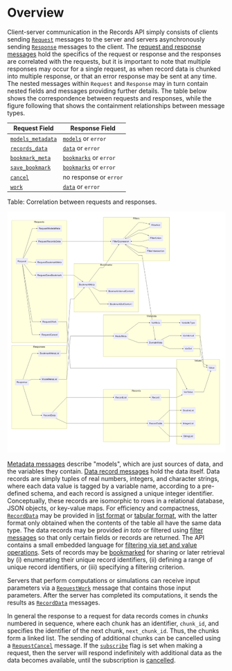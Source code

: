 # Overview

Client-server communication in the Records API simply consists of clients sending [`Request`](#EsdaRecords.Request) messages to the server and servers asynchronously sending [`Response`](#EsdaRecords.Response) messages to the client. The [request and response messages](#requests-and-responses) hold the specifics of the request or response and the responses are correlated with the requests, but it is important to note that multiple responses may occur for a single request, as when record data is chunked into multiple response, or that an error response may be sent at any time. The nested messages within `Request` and `Response` may in turn contain nested fields and messages providing further details. The table below shows the correspondence between requests and responses, while the figure following that shows the containment relationships between message types. 

| Request Field                                       | Response Field                                          |
|-----------------------------------------------------|---------------------------------------------------------|
| [`models_metadata`](#EsdaRecords.RequestModelsMeta) | [`models`](#EsdaRecords.ModelMetaList) or `error`       |
| [`records_data`](#EsdaRecords.RequestRecordsData)   | [`data`](#EsdaRecords.RecordData) or `error`            |
| [`bookmark_meta`](#EsdaRecords.RequestBookmarkMeta) | [`bookmarks`](#EsdaRecords.BookmarkMetaList) or `error` |
| [`save_bookmark`](#EsdaRecords.RequestSaveBookmark) | [`bookmarks`](#EsdaRecords.BookmarkMetaList) or `error` |
| [`cancel`](#EsdaRecords.RequestCancel)              | no response or `error`                                  |
| [`work`](#EsdaRecords.RequestWork)                  | [`data`](#EsdaRecords.RecordData) or `error`            |

Table: Correlation between requests and responses.

![Containment relationships between protocol buffer messages in the AESD Records API.](records.mermaid.png)

[Metadata messages](#metadata) describe "models", which are just sources of data, and the variables they contain. [Data record messages](#data-records) hold the data itself. Data records are simply tuples of real numbers, integers, and character strings, where each data value is tagged by a variable name, according to a pre-defined schema, and each record is assigned a unique integer identifier. Conceptually, these records are isomorphic to rows in a relational database, JSON objects, or key-value maps. For efficiency and compactness, [`RecordData`](#EsdaRecords.RecordData) may be provided in [list format](#EsdaRecords.RecordList) or [tabular format](#EsdaRecords.RecordTable), with the latter format only obtained when the contents of the table all have the same data type. The data records may be provided *in toto* or filtered using [filter messages](#filtering) so that only certain fields or records are returned. The API contains a small embedded language for [filtering via set and value operations](#EsdaRecords.FilterExpression). Sets of records may be [bookmarked](#bookmarks) for sharing or later retrieval by (i) enumerating their unique record identifiers, (ii) defining a range of unique record identifiers, or (iii) specifying a filtering criterion.

Servers that perform computations or simulations can receive input parameters via a [`RequestWork`](#EsdaRecords.RequestWork) message that contains those input parameters. After the server has completed its computations, it sends the results as [`RecordData`](#EsdaRecords.RecordData) messages.

In general the response to a request for data records comes in *chunks* numbered in sequence, where each chunk has an identifier, `chunk_id`, and specifies the identifier of the next chunk, `next_chunk_id`. Thus, the chunks form a linked list. The sending of additional chunks can be cancelled using a [`RequestCancel`](#EsdaRecords.RequestCancel) message. If the [`subscribe`](#EsdaRecords.Request) flag is set when making a request, then the server will respond indefinitely with additional data as the data becomes available, until the subscription is [cancelled](#EsdaRecords.RequestCancel).
